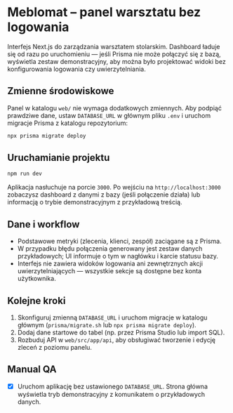 # Meblomat – panel warsztatu bez logowania

Interfejs Next.js do zarządzania warsztatem stolarskim. Dashboard ładuje
się od razu po uruchomieniu — jeśli Prisma nie może połączyć się z bazą,
wyświetla zestaw demonstracyjny, aby można było projektować widoki bez
konfigurowania logowania czy uwierzytelniania.

## Zmienne środowiskowe

Panel w katalogu `web/` nie wymaga dodatkowych zmiennych. Aby podpiąć
prawdziwe dane, ustaw `DATABASE_URL` w głównym pliku `.env` i uruchom
migracje Prisma z katalogu repozytorium:

```bash
npx prisma migrate deploy
```

## Uruchamianie projektu

```bash
npm run dev
```

Aplikacja nasłuchuje na porcie `3000`. Po wejściu na
`http://localhost:3000` zobaczysz dashboard z danymi z bazy (jeśli
połączenie działa) lub informacją o trybie demonstracyjnym z przykładową
treścią.

## Dane i workflow

- Podstawowe metryki (zlecenia, klienci, zespół) zaciągane są z Prisma.
- W przypadku błędu połączenia generowany jest zestaw danych
  przykładowych; UI informuje o tym w nagłówku i karcie statusu bazy.
- Interfejs nie zawiera widoków logowania ani zewnętrznych akcji
  uwierzytelniających — wszystkie sekcje są dostępne bez konta
  użytkownika.

## Kolejne kroki

1. Skonfiguruj zmienną `DATABASE_URL` i uruchom migracje w katalogu
   głównym (`prisma/migrate.sh` lub `npx prisma migrate deploy`).
2. Dodaj dane startowe do tabel (np. przez Prisma Studio lub import
   SQL).
3. Rozbuduj API w `web/src/app/api`, aby obsługiwać tworzenie i edycję
   zleceń z poziomu panelu.

## Manual QA

- [x] Uruchom aplikację bez ustawionego `DATABASE_URL`. Strona główna
      wyświetla tryb demonstracyjny z komunikatem o przykładowych
      danych.
